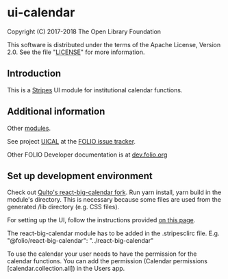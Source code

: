 # ui-calendar
Copyright (C) 2017-2018 The Open Library Foundation

This software is distributed under the terms of the Apache License,
Version 2.0. See the file "[LICENSE](LICENSE)" for more information.

## Introduction
This is a [Stripes](https://github.com/folio-org/stripes-core/) UI module
for institutional calendar functions.
## Additional information

Other [modules](http://dev.folio.org/source-code/#client-side).

See project [UICAL](https://issues.folio.org/browse/UICAL)
at the [FOLIO issue tracker](http://dev.folio.org/community/guide-issues).

Other FOLIO Developer documentation is at [dev.folio.org](http://dev.folio.org/)

## Set up development environment
Check out [Qulto's react-big-calendar fork](https://github.com/qultoltd/react-big-calendar). 
Run yarn install, yarn build in the module's directory. This is necessary because some files are used from the generated /lib directory (e.g. CSS files).

For setting up the UI, follow the instructions provided [on this page](https://github.com/folio-org/stripes-core/blob/master/doc/new-development-setup.md).

The react-big-calendar module has to be added in the .stripesclirc file. E.g. "@folio/react-big-calendar": "../react-big-calendar"

To use the calendar your user needs to have the permission for the calendar functions. You can add the permission (Calendar permissions [calendar.collection.all]) in the Users app.